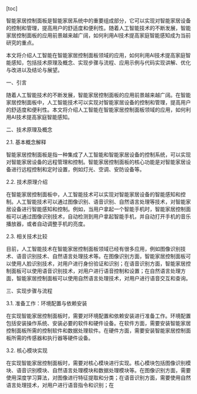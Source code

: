 
[toc]                    
                
                
智能家居控制面板是智能家居系统中的重要组成部分，它可以实现对智能家居设备的控制和管理，提高用户的舒适度和便利性。随着人工智能技术的不断发展，智能家居控制面板的应用前景越来越广阔，如何利用AI技术提高家庭智能感知成为当前研究的重点。

本文将介绍人工智能在智能家居控制面板领域的应用，如何利用AI技术提高家庭智能感知，包括技术原理及概念、实现步骤与流程、应用示例与代码实现讲解、优化与改进以及结论与展望。

一、引言

随着人工智能技术的不断发展，智能家居控制面板的应用前景越来越广阔。在智能家居控制面板中，人工智能技术可以实现对智能家居设备的控制和管理，提高用户的舒适度和便利性。本文将介绍人工智能在智能家居控制面板领域的应用，如何利用AI技术提高家庭智能感知。

二、技术原理及概念

2.1. 基本概念解释

智能家居控制面板是指一种集成了人工智能和智能家居设备的控制系统，可以实现对智能家居设备的远程管理和控制。智能家居控制面板的核心功能是对智能家居设备进行远程控制和定时设置，例如灯光、空调、安防设备等。

2.2. 技术原理介绍

在智能家居控制面板中，人工智能技术可以实现对智能家居设备的智能感知和控制。人工智能技术可以通过图像识别、语音识别、自然语言处理等技术，对智能家居设备进行智能感知和控制。例如，当用户拿起一个智能手机时，智能家居控制面板可以通过图像识别技术，自动检测到用户拿起智能手机，并自动打开手机的音乐播放器，或者自动调整手机的亮度。

2.3. 相关技术比较

目前，人工智能技术在智能家居控制面板领域已经有很多应用，例如图像识别技术、语音识别技术、自然语言处理技术等。在图像识别方面，智能家居控制面板可以使用人脸识别技术，对用户进行身份验证和识别；在语音识别方面，智能家居控制面板可以使用语音识别技术，对用户进行语音控制和设置；在自然语言处理方面，智能家居控制面板可以使用自然语言处理技术，对用户进行语音交互和查询。

三、实现步骤与流程

3.1. 准备工作：环境配置与依赖安装

在实现智能家居控制面板时，需要对环境配置和依赖安装进行准备工作。环境配置包括安装操作系统、安装必要的软件和硬件设备。在软件方面，需要安装智能家居控制面板所需的控制软件和数据处理软件。在硬件方面，需要安装智能家居控制面板所需的传感器和执行器等硬件设备。

3.2. 核心模块实现

在实现智能家居控制面板时，需要对核心模块进行实现。核心模块包括图像识别模块、语音识别模块、自然语言处理模块和数据处理模块等。在图像识别方面，需要使用深度学习算法，对图像进行特征提取和分类；在语音识别方面，需要使用自然语言处理技术，对用户进行语音指令和识别；在

